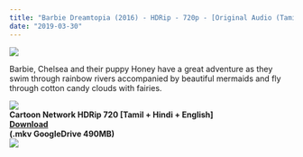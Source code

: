 ```yaml
---
title: "Barbie Dreamtopia (2016) - HDRip - 720p - [Original Audio (Tamil + Hindi + English)] - x264 - 500MB"
date: "2019-03-30"
---
```


[![](https://4.bp.blogspot.com/-6OoE9evi_e0/XJ8HkBUm_6I/AAAAAAAAAZ4/QjXkZJ5rYc0fbX0gtjMz8pOOj3xrcBbkgCLcBGAs/s640/maxresdefault{ef10caf61486310a8a3b16273f71b4c0877c64678ebf3a2890fcc81ce1775344}2B{ef10caf61486310a8a3b16273f71b4c0877c64678ebf3a2890fcc81ce1775344}25282{ef10caf61486310a8a3b16273f71b4c0877c64678ebf3a2890fcc81ce1775344}2529.jpg)](https://4.bp.blogspot.com/-6OoE9evi_e0/XJ8HkBUm_6I/AAAAAAAAAZ4/QjXkZJ5rYc0fbX0gtjMz8pOOj3xrcBbkgCLcBGAs/s1600/maxresdefault{ef10caf61486310a8a3b16273f71b4c0877c64678ebf3a2890fcc81ce1775344}2B{ef10caf61486310a8a3b16273f71b4c0877c64678ebf3a2890fcc81ce1775344}25282{ef10caf61486310a8a3b16273f71b4c0877c64678ebf3a2890fcc81ce1775344}2529.jpg)

Barbie, Chelsea and their puppy Honey have a great adventure as they swim through rainbow rivers accompanied by beautiful mermaids and fly through cotton candy clouds with fairies.

[![](https://2.bp.blogspot.com/-fai1ZuUwnbA/XIjy2aT4irI/AAAAAAAAANw/WFW0YRK47_8GLAt3pPBSzBk0GJA6Mk5fgCPcBGAYYCw/s1600/torrborder.gif)](https://2.bp.blogspot.com/-fai1ZuUwnbA/XIjy2aT4irI/AAAAAAAAANw/WFW0YRK47_8GLAt3pPBSzBk0GJA6Mk5fgCPcBGAYYCw/s1600/torrborder.gif)  
**Cartoon Network HDRip 720 \[Tamil + Hindi + English\]**  
**[Download](https://drive.google.com/uc?id=0B7aE5HdTUKmZNEJvZ1g0WGpBNTQ&export=download)**  
**(.mkv GoogleDrive 490MB)**  
[![](https://2.bp.blogspot.com/-fai1ZuUwnbA/XIjy2aT4irI/AAAAAAAAANw/WFW0YRK47_8GLAt3pPBSzBk0GJA6Mk5fgCPcBGAYYCw/s1600/torrborder.gif)](https://2.bp.blogspot.com/-fai1ZuUwnbA/XIjy2aT4irI/AAAAAAAAANw/WFW0YRK47_8GLAt3pPBSzBk0GJA6Mk5fgCPcBGAYYCw/s1600/torrborder.gif)
